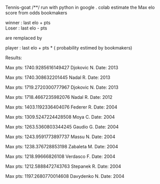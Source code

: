 Tennis-goat
/**/
run with python in google . colab
estimate the Max elo score from odds bookmakers

winner : last elo + pts  
Loser : last elo - pts

are remplaced by

player : last elo + pts * ( probability estimed by bookmakers)

Results:

 Max pts: 1740.9285616149427     Djokovic N.         Date: 2013
 
 Max pts: 1740.308632201445     Nadal R.         Date: 2013
 
 Max pts: 1719.2720300777967     Djokovic N.         Date: 2013
 
 Max pts: 1718.4667235982076     Nadal R.         Date: 2012
 
 Max pts: 1403.1192336404076     Federer R.         Date: 2004
 
 Max pts: 1309.5247224428508     Moya C.         Date: 2004
 
 Max pts: 1263.5360803344245     Gaudio G.         Date: 2004
 
 Max pts: 1243.9591773897737     Massu N.         Date: 2004
 
 Max pts: 1238.376728853198     Zabaleta M.         Date: 2004
 
 Max pts: 1218.99666826108     Verdasco F.         Date: 2004
  
 Max pts: 1212.5888472743763     Stepanek R.         Date: 2004
 
 Max pts: 1197.2680770014608     Davydenko N.         Date: 2004

